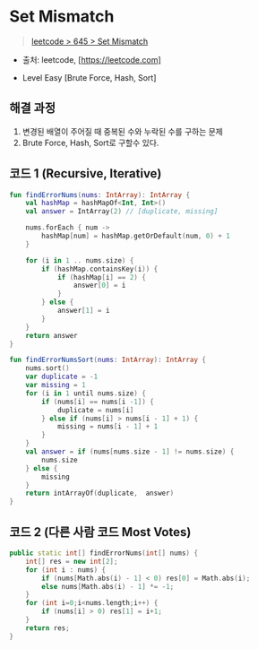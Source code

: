 # Set Mismatch

> [leetcode > 645 > Set Mismatch](https://leetcode.com/problems/set-mismatch)
- 출처: leetcode, [https://leetcode.com]

- Level Easy [Brute Force, Hash, Sort]

## 해결 과정

1. 변경된 배열이 주어질 때 중복된 수와 누락된 수를 구하는 문제 
2. Brute Force, Hash, Sort로 구할수 있다.


## 코드 1 (Recursive, Iterative)

```kotlin (HashMap)
fun findErrorNums(nums: IntArray): IntArray {
    val hashMap = hashMapOf<Int, Int>()
    val answer = IntArray(2) // [duplicate, missing]

    nums.forEach { num ->
        hashMap[num] = hashMap.getOrDefault(num, 0) + 1
    }

    for (i in 1 .. nums.size) {
        if (hashMap.containsKey(i)) {
            if (hashMap[i] == 2) {
                answer[0] = i
            }
        } else {
            answer[1] = i
        }
    }
    return answer
}

fun findErrorNumsSort(nums: IntArray): IntArray {
    nums.sort()
    var duplicate = -1
    var missing = 1
    for (i in 1 until nums.size) {
        if (nums[i] == nums[i -1]) {
            duplicate = nums[i]
        } else if (nums[i] > nums[i - 1] + 1) {
            missing = nums[i - 1] + 1
        }
    }
    val answer = if (nums[nums.size - 1] != nums.size) {
        nums.size
    } else {
        missing
    }
    return intArrayOf(duplicate,  answer)
}
```

## 코드 2 (다른 사람 코드 Most Votes)

```C++
public static int[] findErrorNums(int[] nums) {
    int[] res = new int[2];
    for (int i : nums) {
        if (nums[Math.abs(i) - 1] < 0) res[0] = Math.abs(i);
      	else nums[Math.abs(i) - 1] *= -1;
    }
    for (int i=0;i<nums.length;i++) {
        if (nums[i] > 0) res[1] = i+1;
    }
    return res;
}
```
